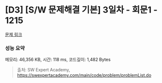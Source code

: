 # [D3] [S/W 문제해결 기본] 3일차 - 회문1 - 1215 

[문제 링크](https://swexpertacademy.com/main/code/problem/problemDetail.do?contestProbId=AV14QpAaAAwCFAYi) 

### 성능 요약

메모리: 46,356 KB, 시간: 118 ms, 코드길이: 1,482 Bytes



> 출처: SW Expert Academy, https://swexpertacademy.com/main/code/problem/problemList.do